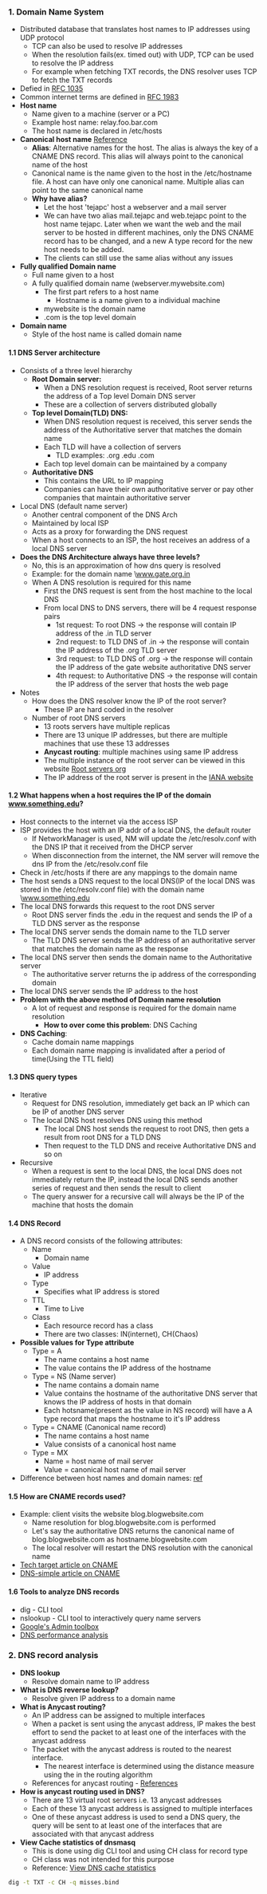 
### 1. Domain Name System 
- Distributed database that translates host names to IP addresses using UDP protocol
	- TCP can also be used to resolve IP addresses
	- When the resolution fails(ex. timed out) with UDP, TCP can be used to resolve the IP address
	- For example when fetching TXT records, the DNS resolver uses TCP to fetch the TXT records
- Defied in [RFC 1035](https://datatracker.ietf.org/doc/html/rfc1035/)
- Common internet terms are defined in [RFC 1983](https://datatracker.ietf.org/doc/html/rfc1983/)
- **Host name**
	- Name given to a machine (server or a PC)
	- Example host name: relay.foo.bar.com
	- The host name is declared in /etc/hosts
- **Canonical host name** [Reference](https://datatracker.ietf.org/doc/html/rfc1034#section-3.6.2)
	- **Alias**: Alternative names for the host. The alias is always the key of a CNAME DNS record. This alias will always point to the canonical name of the host
	- Canonical name is the name given to the host in the /etc/hostname file. A host can have only one canonical name. Multiple alias can point to the same canonical name
	- **Why have alias?**
		- Let the host 'tejapc' host a webserver and a mail server
		- We can have two alias mail.tejapc and web.tejapc point to the host name tejapc. Later when we want the web and the mail server to be hosted in different machines, only the DNS CNAME record has to be changed, and a new A type record for the new host needs to be added. 
		- The clients can still use the same alias without any issues
- **Fully qualified Domain name**
	- Full name given to a host
	- A fully qualified domain name (webserver.mywebsite.com)
		- The first part refers to a host name
			- Hostname is a name given to a individual machine
		- mywebsite is the domain name
		- .com is the top level domain
- **Domain name**
	- Style of the host name is called domain name
#### 1.1 DNS Server architecture
- Consists of a three level hierarchy
	- **Root Domain server:** 
		- When a DNS resolution request is received, Root server returns the address of a Top level Domain DNS server
		- These are a collection of servers distributed globally
	- **Top level Domain(TLD) DNS:**
		- When DNS resolution request is received, this server sends the address of the Authoritative server that matches the domain name
		- Each TLD will have a collection of servers
			- TLD examples: .org .edu .com 
		- Each top level domain can be maintained by a company
	- **Authoritative DNS**
		- This contains the URL to IP mapping
		- Companies can have their own authoritative server or pay other companies that maintain authoritative server
- Local DNS (default name server)
	- Another central component of the DNS Arch
	- Maintained by local ISP
	- Acts as a proxy for forwarding the DNS request
	- When a host connects to an ISP, the host receives an address of a local DNS server
- **Does the DNS Architecture always have three levels?**
	- No, this is an approximation of how dns query is resolved 
	- Example:  for the domain name \www.gate.org.in
	- When A DNS resolution is required for this name
		- First the DNS request is sent from the host machine to the local DNS
		- From local DNS to DNS servers, there will be 4 request response pairs 
			- 1st request: To root DNS -> the response will contain IP address of the .in TLD server
			- 2nd request: to TLD DNS of .in -> the response will contain the IP address of the .org TLD server
			- 3rd request: to TLD DNS of .org -> the response will contain the IP address of the gate website authoritative DNS server
			- 4th request: to Authoritative DNS -> the response will contain the IP address of the server that hosts the web page
- Notes
	- How does the DNS resolver know the IP of the root server?
		- These IP are hard coded in the resolver
	- Number of root DNS servers
		- 13 roots servers have multiple replicas
		- There are 13 unique IP addresses, but there are multiple machines that use these 13 addresses
		- **Anycast routing**: multiple machines using same IP address 
		- The multiple instance of the root server can be viewed in this website [Root servers org](https://root-servers.org/?authuser=0) 
		- The IP address of the root server is present in the [IANA website](https://www.iana.org/domains/root/servers)
#### 1.2 What happens when a host requires the IP of the domain www.something.edu?
- Host connects to the internet via the access ISP
- ISP provides the host with an IP addr of a local DNS, the default router
	- If NetworkManager is used, NM will update the /etc/resolv.conf with the DNS IP that it received from the DHCP server
	- When disconnection from the internet, the NM server will remove the dns IP from the /etc/resolv.conf file
- Check in /etc/hosts if there are any mappings to the domain name
- The host sends a DNS request to the local DNS(IP of the local DNS was stored in the /etc/resolv.conf file) with the domain name \www.something.edu
- The local DNS forwards this request to the root DNS server 
	- Root DNS server finds the .edu in the request and sends the IP of a TLD DNS server as the response
- The local DNS server sends the domain name to the TLD server
	- The TLD DNS server sends the IP address of an authoritative server that matches the domain name as the response
- The local DNS server then sends the domain name to the Authoritative server
	- The authoritative server returns the ip address of the corresponding domain
- The local DNS server sends the IP address to the host
- **Problem with the above method of Domain name resolution**
	- A lot of request and response is required for the domain name resolution
		- **How to over come this problem**: DNS Caching
- **DNS Caching**:
	- Cache domain name mappings 
	- Each domain name mapping is invalidated after a period of time(Using the TTL field)
#### 1.3 DNS query types
- Iterative
	- Request for DNS resolution, immediately get back an IP which can be IP of another DNS server 
	- The local DNS host resolves DNS using this method
		- The local DNS host sends the request to root DNS, then gets a result from root DNS for a TLD DNS
		- Then request to the TLD DNS and receive Authoritative DNS and so on
- Recursive 
	- When a request is sent to the local DNS, the local DNS does not immediately return the IP, instead the local DNS sends another series of request and then sends the result to client
	- The query answer for a recursive call will always be the IP of the machine that hosts the domain
#### 1.4 DNS Record
- A DNS record consists of the following attributes:
	- Name
		- Domain name
	- Value
		- IP address
	- Type
		- Specifies what IP address is stored
	- TTL
		- Time to Live
	- Class
		- Each resource record has a class 
		- There are two classes: IN(internet), CH(Chaos)
- **Possible values for Type attribute**
	- Type = A
		- The name contains a host name
		- The value contains the IP address of the hostname
	- Type = NS (Name server)
		- The name contains a domain name
		- Value contains the hostname of the authoritative DNS server that knows the IP address of hosts in that domain
		- Each hotsname(present as the value in NS record) will have a A type record that maps the hostname to it's IP address
	- Type = CNAME (Canonical name record)
		- The name contains a host name
		- Value consists of a canonical host name
	- Type = MX
		- Name = host name of mail server
		- Value = canonical host name of mail server
- Difference between host names and domain names: [ref](https://superuser.com/questions/59093/difference-between-host-name-and-domain-name)
#### 1.5 How are CNAME records used?
- Example: client visits the website blog.blogwebsite.com 
	- Name resolution for blog.blogwebsite.com is performed
	- Let's say the authoritative DNS returns the canonical name of blog.blogwebsite.com as hostname.blogwebsite.com
	- The local resolver will restart the DNS resolution with the canonical name
- [Tech target article on CNAME](https://www.techtarget.com/searchwindowsserver/definition/canonical-name#:~:text=The%20CNAME%20record%20is%20returned,com%20with%20its%20IP%20address.) 
- [DNS-simple article on CNAME](https://support.dnsimple.com/articles/differences-a-cname-records/)
#### 1.6 Tools to analyze DNS records
- dig - CLI tool
- nslookup - CLI tool to interactively query name servers
- [Google's Admin toolbox](https://toolbox.googleapps.com/apps/main/)
- [DNS performance analysis](https://www.dnsperf.com)

### 2. DNS record analysis
- **DNS lookup** 
	- Resolve domain name to IP address
- **What is DNS reverse lookup?**
	- Resolve given IP address to a domain name 
- **What is Anycast routing?**
	- An IP address can be assigned to multiple interfaces
	- When a packet is sent using the anycast address, IP makes the best effort to send the packet to at least one of the interfaces with the anycast address
	- The packet with the anycast address is routed to the nearest interface. 
		- The nearest interface is determined using the distance measure using the in the routing algorithm
	- References for anycast routing - [References](./References/References)
- **How is anycast routing used in DNS?** 
	- There are 13 virtual root servers i.e. 13 anycast addresses
	- Each of these 13 anycast address is assigned to multiple interfaces
	- One of these anycast address is used to send a DNS query, the query will be sent to at least one of the interfaces that are associated with that anycast address
- **View Cache statistics of dnsmasq**
	- This is done using dig CLI tool and using CH class for record type
	- CH class was not intended for this purpose
	- Reference: [View DNS cache statistics](https://wiki.archlinux.org/title/Dnsmasq#View_cache_statistics)
```sh
dig -t TXT -c CH -q misses.bind
```
